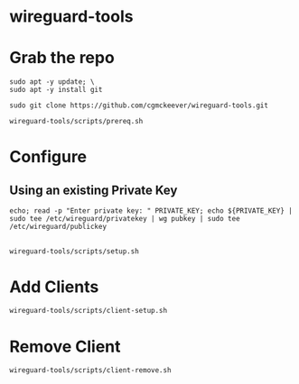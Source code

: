 # wireguard-tools

# Grab the repo

```
sudo apt -y update; \
sudo apt -y install git

sudo git clone https://github.com/cgmckeever/wireguard-tools.git

wireguard-tools/scripts/prereq.sh

```

# Configure

## Using an existing Private Key

```
echo; read -p "Enter private key: " PRIVATE_KEY; echo ${PRIVATE_KEY} | sudo tee /etc/wireguard/privatekey | wg pubkey | sudo tee /etc/wireguard/publickey
```

##

```
wireguard-tools/scripts/setup.sh
```

# Add Clients

```
wireguard-tools/scripts/client-setup.sh
```

# Remove Client

```
wireguard-tools/scripts/client-remove.sh
```